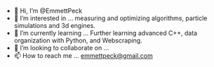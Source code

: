 - 👋 Hi, I’m @EmmettPeck
- 👀 I’m interested in ...
measuring and optimizing algorithms, particle simulations and 3d engines.
- 🌱 I’m currently learning ...
Further learning advanced C++, data organization with Python, and Webscraping.
- 💞️ I’m looking to collaborate on ...
- 📫 How to reach me ...
emmettpeck@gmail.com


<!---
EmmettPeck/EmmettPeck is a ✨ special ✨ repository because its `README.md` (this file) appears on your GitHub profile.
You can click the Preview link to take a look at your changes.
--->
